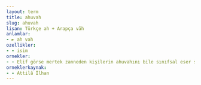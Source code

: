 ```yaml
---
layout: term
title: ahuvah
slug: ahuvah
lisan: Türkçe ah + Arapça vāh
anlamlar:
- ► ah vah
ozellikler:
- - isim
ornekler:
- - Elif görse mertek zanneden kişilerin ahuvahını bile sınıfsal eser sayabilir, göklere çıkarabilir.
orneklerkaynak:
- - Attilâ İlhan
---
```

